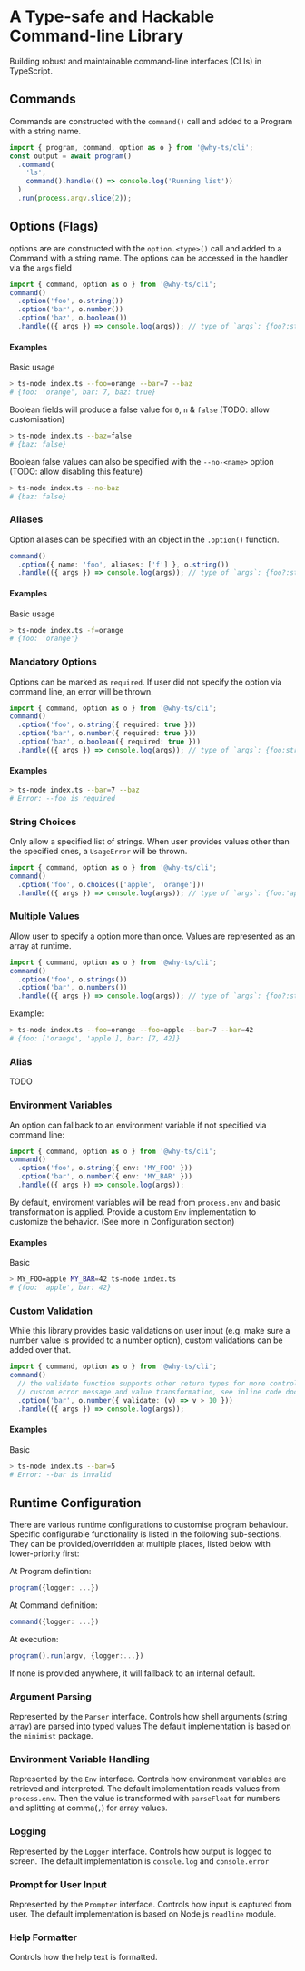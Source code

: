 # A Type-safe and Hackable Command-line Library

Building robust and maintainable command-line interfaces (CLIs) in TypeScript.

## Commands

Commands are constructed with the `command()` call and added to a Program with a string name.

```ts
import { program, command, option as o } from '@why-ts/cli';
const output = await program()
  .command(
    'ls',
    command().handle(() => console.log('Running list'))
  )
  .run(process.argv.slice(2));
```

## Options (Flags)

options are are constructed with the `option.<type>()` call and added to a Command with a string name.
The options can be accessed in the handler via the `args` field

```ts
import { command, option as o } from '@why-ts/cli';
command()
  .option('foo', o.string())
  .option('bar', o.number())
  .option('baz', o.boolean())
  .handle(({ args }) => console.log(args)); // type of `args`: {foo?:string, bar?:number, baz?:boolean}
```

#### Examples

Basic usage

```bash
> ts-node index.ts --foo=orange --bar=7 --baz
# {foo: 'orange', bar: 7, baz: true}
```

Boolean fields will produce a false value for `0`, `n` & `false` (TODO: allow customisation)

```bash
> ts-node index.ts --baz=false
# {baz: false}
```

Boolean false values can also be specified with the `--no-<name>` option (TODO: allow disabling this feature)

```bash
> ts-node index.ts --no-baz
# {baz: false}
```

### Aliases

Option aliases can be specified with an object in the `.option()` function.

```ts
command()
  .option({ name: 'foo', aliases: ['f'] }, o.string())
  .handle(({ args }) => console.log(args)); // type of `args`: {foo?:string}
```

#### Examples

Basic usage

```bash
> ts-node index.ts -f=orange
# {foo: 'orange'}
```

### Mandatory Options

Options can be marked as `required`. If user did not specify the option via command line, an error will be thrown.

```ts
import { command, option as o } from '@why-ts/cli';
command()
  .option('foo', o.string({ required: true }))
  .option('bar', o.number({ required: true }))
  .option('baz', o.boolean({ required: true }))
  .handle(({ args }) => console.log(args)); // type of `args`: {foo:string, bar:string, baz:boolean}
```

#### Examples

```bash
> ts-node index.ts --bar=7 --baz
# Error: --foo is required
```

### String Choices

Only allow a specified list of strings. When user provides values other than the specified ones, a `UsageError` will be thrown.

```ts
import { command, option as o } from '@why-ts/cli';
command()
  .option('foo', o.choices(['apple', 'orange']))
  .handle(({ args }) => console.log(args)); // type of `args`: {foo:'apple'|'orange'}
```

### Multiple Values

Allow user to specify a option more than once. Values are represented as an array at runtime.

```ts
import { command, option as o } from '@why-ts/cli';
command()
  .option('foo', o.strings())
  .option('bar', o.numbers())
  .handle(({ args }) => console.log(args)); // type of `args`: {foo?:string[], bar?:string[]}
```

Example:

```bash
> ts-node index.ts --foo=orange --foo=apple --bar=7 --bar=42
# {foo: ['orange', 'apple'], bar: [7, 42]}
```

### Alias

TODO

### Environment Variables

An option can fallback to an environment variable if not specified via command line:

```ts
import { command, option as o } from '@why-ts/cli';
command()
  .option('foo', o.string({ env: 'MY_FOO' }))
  .option('bar', o.number({ env: 'MY_BAR' }))
  .handle(({ args }) => console.log(args));
```

By default, enviroment variables will be read from `process.env` and basic transformation is applied.
Provide a custom `Env` implementation to customize the behavior. (See more in Configuration section)

#### Examples

Basic

```bash
> MY_FOO=apple MY_BAR=42 ts-node index.ts
# {foo: 'apple', bar: 42}
```

### Custom Validation

While this library provides basic validations on user input (e.g. make sure a number value is provided to a number option),
custom validations can be added over that.

```ts
import { command, option as o } from '@why-ts/cli';
command()
  // the validate function supports other return types for more control including
  // custom error message and value transformation, see inline code documentation
  .option('bar', o.number({ validate: (v) => v > 10 }))
  .handle(({ args }) => console.log(args));
```

#### Examples

Basic

```bash
> ts-node index.ts --bar=5
# Error: --bar is invalid
```

## Runtime Configuration

There are various runtime configurations to customise program behaviour.
Specific configurable functionality is listed in the following sub-sections.
They can be provided/overridden at multiple places, listed below with lower-priority first:

At Program definition:

```ts
program({logger: ...})
```

At Command definition:

```ts
command({logger: ...})
```

At execution:

```ts
program().run(argv, {logger:...})
```

If none is provided anywhere, it will fallback to an internal default.

### Argument Parsing

Represented by the `Parser` interface.
Controls how shell arguments (string array) are parsed into typed values
The default implementation is based on the `minimist` package.

### Environment Variable Handling

Represented by the `Env` interface.
Controls how environment variables are retrieved and interpreted.
The default implementation reads values from `process.env`.
Then the value is transformed with `parseFloat` for numbers and splitting at comma(`,`) for array values.

### Logging

Represented by the `Logger` interface.
Controls how output is logged to screen.
The default implementation is `console.log` and `console.error`

### Prompt for User Input

Represented by the `Prompter` interface.
Controls how input is captured from user.
The default implementation is based on Node.js `readline` module.

### Help Formatter

Controls how the help text is formatted.
